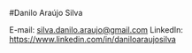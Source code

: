 #Danilo Araújo Silva

E-mail: silva.danilo.araujo@gmail.com
LinkedIn: https://www.linkedin.com/in/daniloaraujosilva